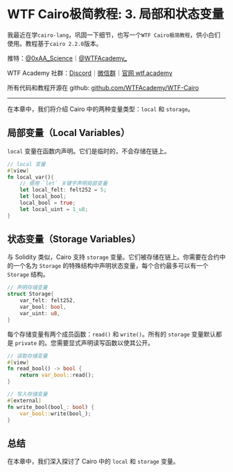 # WTF Cairo极简教程: 3. 局部和状态变量

我最近在学`cairo-lang`，巩固一下细节，也写一个`WTF Cairo极简教程`，供小白们使用。教程基于`cairo 2.2.0`版本。

推特：[@0xAA_Science](https://twitter.com/0xAA_Science)｜[@WTFAcademy_](https://twitter.com/WTFAcademy_)

WTF Academy 社群：[Discord](https://discord.gg/5akcruXrsk)｜[微信群](https://docs.google.com/forms/d/e/1FAIpQLSe4KGT8Sh6sJ7hedQRuIYirOoZK_85miz3dw7vA1-YjodgJ-A/viewform?usp=sf_link)｜[官网 wtf.academy](https://wtf.academy)

所有代码和教程开源在 github: [github.com/WTFAcademy/WTF-Cairo](https://github.com/WTFAcademy/WTF-Cairo)

---

在本章中，我们将介绍 Cairo 中的两种变量类型：`local` 和 `storage`。

## 局部变量（Local Variables）

`local` 变量在函数内声明。它们是临时的，不会存储在链上。

```rust
// local 变量
#[view]
fn local_var(){
    // 使用 `let` 关键字声明局部变量
    let local_felt: felt252 = 5;
    let local_bool;
    local_bool = true;
    let local_uint = 1_u8;
}
```

## 状态变量（Storage Variables）

与 Solidity 类似，Cairo 支持 `storage` 变量。它们被存储在链上。你需要在合约中的一个名为 `Storage` 的特殊结构中声明状态变量，每个合约最多可以有一个 `Storage` 结构。

```rust
// 声明存储变量
struct Storage{
    var_felt: felt252,
    var_bool: bool,
    var_uint: u8,
}
```

每个存储变量有两个成员函数：`read()` 和 `write()`。所有的 `storage` 变量默认都是 `private` 的。您需要显式声明读写函数以使其公开。

```rust
// 读取存储变量
#[view]
fn read_bool() -> bool {
    return var_bool::read();
}

// 写入存储变量
#[external]
fn write_bool(bool_: bool) {
    var_bool::write(bool_);
}
```

## 总结

在本章中，我们深入探讨了 Cairo 中的 `local` 和 `storage` 变量。